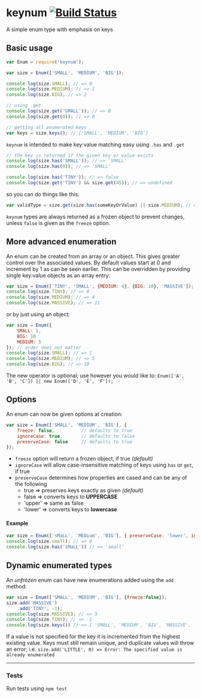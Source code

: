 # keynum [![Build Status](https://travis-ci.org/FuzzyRhombus/keynum.svg?branch=master)](https://travis-ci.org/FuzzyRhombus/keynum)

A simple enum type with emphasis on keys

## Basic usage
````javascript
var Enum = require('keynum');

var size = Enum(['SMALL', 'MEDIUM', 'BIG']);

console.log(size.SMALL); // => 0
console.log(size.MEDIUM); // => 1
console.log(size.BIG); // => 2

// using .get
console.log(size.get('SMALL')); // => 0
console.log(size.get(0)); // => 0

// getting all enumerated keys
var keys = size.keys(); // ['SMALL', 'MEDIUM', 'BIG']

````

`keynum` is intended to make key:value matching easy using `.has` and `.get`

````javascript
// the key is returned if the given key or value exists
console.log(size.has('SMALL')); // => 'SMALL'
console.log(size.has(0)); // => 'SMALL'

console.log(size.has('TINY')); // => false
console.log(size.get('TINY') && size.get(45)); // => undefined
````
so you can do things like this:
````javascript
var validType = size.get(size.has(someKeyOrValue) || size.MEDIUM); // defaults to MEDIUM if an invalid type is given
````

`keynum` types are always returned as a frozen object to prevent changes, unless `false` is given as the `freeze` option.

## More advanced enumeration
An enum can be created from an array or an object. This gives greater control over the associated values. By default values start at 0 and increment by 1 as can be seen earlier. This can be overridden by providing single key:value objects as an array entry:

````javascript
var size = Enum(['TINY', 'SMALL', {MEDIUM: 4}, {BIG: 10}, 'MASSIVE']);
console.log(size.TINY); // => 0
console.log(size.MEDIUM); // => 4
console.log(size.MASSIVE); // => 11
````

or by just using an object:

````javascript
var size = Enum({
    SMALL: 1,
    BIG: 10
    MEDIUM: 5
}); // order does not matter
console.log(size.SMALL); // => 1
console.log(size.MEDIUM); // => 5
console.log(size.BIG); // => 10
````

The new operator is optional; use however you would like to:
`Enum(['A', 'B', 'C']) || new Enum(['D', 'E', 'F']);`

## Options
An enum can now be given options at creation:

```javascript
var size = Enum(['SMALL', 'MEDIUM', 'BIG'], {
    freeze: false,          // defaults to true
    ignoreCase: true,       // defaults to false
    preserveCase: false     // defaults to true
});
```

- `freeze` option will return a frozen object, if true *(default)*
- `ignoreCase` will allow case-insensitive matching of keys using `has` or `get`, if true
- `preserveCase` determines how properties are cased and can be any of the following
    - true => preserves keys exactly as given *(default)*
    - false => converts keys to **UPPERCASE**
    - 'upper' => same as false
    - 'lower' => converts keys to **lowercase**

#### Example
```javascript
var size = Enum(['sMaLL', 'MEDium', 'BIG'], { preserveCase: 'lower', ignoreCase: true });
console.log(size.small); // => 0
console.log(size.has('sMaLL')) // => 'small'
```

## Dynamic enumerated types
An *unfrozen* enum can have new enumerations added using the `add` method:

```javascript
var size = Enum(['SMALL', 'MEDIUM', 'BIG'], {freeze:false});
size.add('MASSIVE')
    .add('TINY', -1);
console.log(size.MASSIVE); // => 3
console.log(size.TINY); // => -1
console.log(size.keys()) // => [ 'SMALL', 'MEDIUM', 'BIG', 'MASSIVE', 'TINY' ]

```
If a value is not specified for the key it is incremented from the highest existing value. Keys must still remain unique, and duplicate values will throw an error; i.e.
`size.add('LITTLE', 0) => Error: The specified value is already enumerated`

----
### Tests
Run tests using `npm test`
